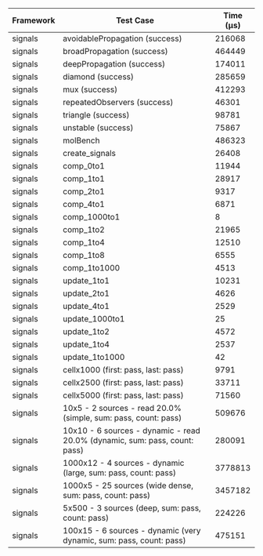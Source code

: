 | Framework | Test Case | Time (μs) |
| --- | --- | --- |
| signals | avoidablePropagation (success) | 216068 |
| signals | broadPropagation (success) | 464449 |
| signals | deepPropagation (success) | 174011 |
| signals | diamond (success) | 285659 |
| signals | mux (success) | 412293 |
| signals | repeatedObservers (success) | 46301 |
| signals | triangle (success) | 98781 |
| signals | unstable (success) | 75867 |
| signals | molBench | 486323 |
| signals | create_signals | 26408 |
| signals | comp_0to1 | 11944 |
| signals | comp_1to1 | 28917 |
| signals | comp_2to1 | 9317 |
| signals | comp_4to1 | 6871 |
| signals | comp_1000to1 | 8 |
| signals | comp_1to2 | 21965 |
| signals | comp_1to4 | 12510 |
| signals | comp_1to8 | 6555 |
| signals | comp_1to1000 | 4513 |
| signals | update_1to1 | 10231 |
| signals | update_2to1 | 4626 |
| signals | update_4to1 | 2529 |
| signals | update_1000to1 | 25 |
| signals | update_1to2 | 4572 |
| signals | update_1to4 | 2537 |
| signals | update_1to1000 | 42 |
| signals | cellx1000 (first: pass, last: pass) | 9791 |
| signals | cellx2500 (first: pass, last: pass) | 33711 |
| signals | cellx5000 (first: pass, last: pass) | 71560 |
| signals | 10x5 - 2 sources - read 20.0% (simple, sum: pass, count: pass) | 509676 |
| signals | 10x10 - 6 sources - dynamic - read 20.0% (dynamic, sum: pass, count: pass) | 280091 |
| signals | 1000x12 - 4 sources - dynamic (large, sum: pass, count: pass) | 3778813 |
| signals | 1000x5 - 25 sources (wide dense, sum: pass, count: pass) | 3457182 |
| signals | 5x500 - 3 sources (deep, sum: pass, count: pass) | 224226 |
| signals | 100x15 - 6 sources - dynamic (very dynamic, sum: pass, count: pass) | 475151 |
